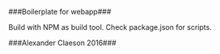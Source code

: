 ###Boilerplate for webapp###

Build with NPM as build tool. Check package.json for scripts.

###Alexander Claeson 2016###